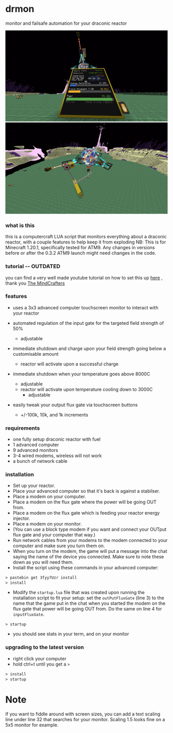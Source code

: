 
# drmon
monitor and failsafe automation for your draconic reactor

![](examples/displayExample.png)
![](examples/setupExample.png)

### what is this
this is a computercraft LUA script that monitors everything about a draconic reactor, with a couple features to help keep it from exploding
NB: This is for Minecraft 1.20.1, specifically tested for ATM9. Any changes in versions before or after the 0.3.2 ATM9 launch might need changes in the code.


### tutorial -- OUTDATED
you can find a very well made youtube tutorial on how to set this up [here](https://www.youtube.com/watch?v=8rBhQP1xqEU) , thank you [The MindCrafters](https://www.youtube.com/channel/UCf2wEy4_BbYpAQcgvN26OaQ)

### features
* uses a 3x3 advanced computer touchscreen monitor to interact with your reactor
* automated regulation of the input gate for the targeted field strength of 50%
  * adjustable
* immediate shutdown and charge upon your field strength going below a customisable amount
  * reactor will activate upon a successful charge
* immediate shutdown when your temperature goes above 8000C
  * adjustable
  * reactor will activate upon temperature cooling down to 3000C
    * adjustable

* easily tweak your output flux gate via touchscreen buttons
  * +/-100k, 10k, and 1k increments

### requirements
* one fully setup draconic reactor with fuel
* 1 advanced computer
* 9 advanced monitors
* 3-4 wired modems, wireless will not work
* a bunch of network cable

### installation
* Set up your reactor.
* Place your advanced computer so that it's back is against a stabilser.
* Place a modem on your computer.
* Place a modem on the flux gate where the power will be going OUT from.
* Place a modem on the flux gate which is feeding your reactor energy injector.
* Place a modem on your monitor.
* (You can use a block type modem if you want and connect your OUTput flux gate and your computer that way.)
* Run network cables from your modems to the modem connected to your computer and make sure you turn them on.
* When you turn on the modem, the game will put a message into the chat saying the name of the device you connected. Make sure to note these down as you will need them.
* Install the script using these commands in your advanced computer: 

```
> pastebin get 3fyy7Uzr install
> install
```
* Modify the `startup.lua` file that was created upon running the installation script to fit your setup: set the ```outPutFluxGate``` (line 3) to the name that the game put in the chat when you started the modem on the flux gate that power will be going OUT from. Do the same on line 4 for `inputFluxGate`.
```
> startup
```
* you should see stats in your term, and on your monitor

### upgrading to the latest version
* right click your computer
* hold ctrl+t until you get a `>`

```
> install
> startup
```
# Note
If you want to fiddle around with screen sizes, you can add a text scaling line under line 32 that searches for your monitor. Scaling 1.5 looks fine on a 5x5 monitor for example.